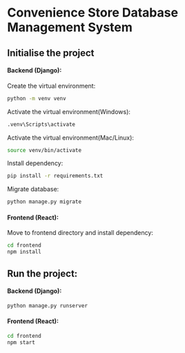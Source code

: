 # Convenience Store Database Management System
## Initialise the project
#### Backend (Django):
Create the virtual environment:
```bash
python -m venv venv
```

Activate the virtual environment(Windows):
```bash
.venv\Scripts\activate
```


Activate the virtual environment(Mac/Linux):<br>
```bash
source venv/bin/activate
```

Install dependency:
```bash
pip install -r requirements.txt
```

Migrate database:
```bash
python manage.py migrate
```

#### Frontend (React):
Move to frontend directory and install dependency:
```bash
cd frontend
npm install
```


## Run the project:
#### Backend (Django):
```bash
python manage.py runserver
```

#### Frontend (React):
```bash
cd frontend
npm start
```